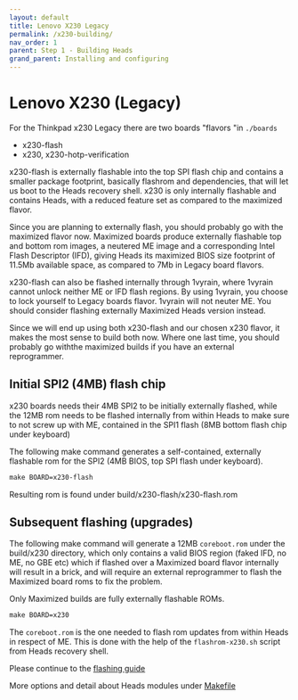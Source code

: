 ```yaml
---
layout: default
title: Lenovo X230 Legacy
permalink: /x230-building/
nav_order: 1
parent: Step 1 - Building Heads
grand_parent: Installing and configuring
---
```


Lenovo X230 (Legacy)
====

For the Thinkpad x230 Legacy there are two boards "flavors "in `./boards`
 - x230-flash
 - x230, x230-hotp-verification

x230-flash is externally flashable into the top SPI flash chip and contains 
 a smaller package footprint, basically flashrom and dependencies, that will 
 let us boot to the Heads recovery shell. x230 is only internally flashable 
 and contains Heads, with a reduced feature set as compared to the maximized
 flavor.

Since you are planning to externally flash, you should probably go with the
 maximized flavor now. Maximized boards produce externally flashable top 
 and bottom rom images, a neutered ME image and a corresponding Intel Flash 
 Descriptor (IFD), giving Heads its maximized BIOS size footprint of 11.5Mb
 available space, as compared to 7Mb in Legacy board flavors.

x230-flash can also be flashed internally through 1vyrain, where 1vyrain cannot
 unlock neither ME or IFD flash regions. By using 1vyrain, you choose to lock
 yourself to Legacy boards flavor. 1vyrain will not neuter ME. You should
 consider flashing externally Maximized Heads version instead.

Since we will end up using both x230-flash and our chosen x230 flavor, it makes 
 the most sense to build both now. Where one last time, you should probably
 go withthe maximized builds if you have an external reprogrammer.

Initial SPI2 (4MB) flash chip
-----

x230 boards needs their 4MB SPI2 to be initially externally flashed,
 while the 12MB rom needs to be flashed internally from within Heads to make
 sure to not screw up with ME, contained in the SPI1 flash (8MB bottom flash
 chip under keyboard)

The following make command generates a self-contained, externally flashable rom
 for the SPI2 (4MB BIOS, top SPI flash under keyboard).

```Makefile
make BOARD=x230-flash
```

Resulting rom is found under build/x230-flash/x230-flash.rom

Subsequent flashing (upgrades)
-----

The following make command will generate a 12MB `coreboot.rom` under the
 build/x230 directory, which only contains a valid BIOS region (faked IFD,
 no ME, no GBE etc) which if flashed over a Maximized board flavor internally
 will result in a brick, and will require an external reprogrammer to flash
 the Maximized board roms to fix the problem.

Only Maximized builds are fully externally flashable ROMs.

```Makefile
make BOARD=x230
```

The `coreboot.rom` is the one needed to flash rom updates from within Heads in
respect of ME. This is done with the help of the `flashrom-x230.sh` script from
Heads recovery shell.

Please continue to the [flashing guide](/x230-flashing/)

More options and detail about Heads modules under [Makefile](/Makefile/)
